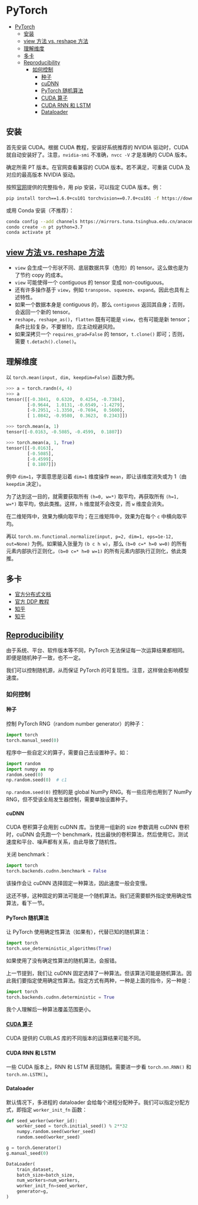 # PyTorch

- [PyTorch](#pytorch)
  - [安装](#安装)
  - [view 方法 vs. reshape 方法](#view-方法-vs-reshape-方法)
  - [理解维度](#理解维度)
  - [多卡](#多卡)
  - [Reproducibility](#reproducibility)
    - [如何控制](#如何控制)
      - [种子](#种子)
      - [cuDNN](#cudnn)
      - [PyTorch 随机算法](#pytorch-随机算法)
      - [CUDA 算子](#cuda-算子)
      - [CUDA RNN 和 LSTM](#cuda-rnn-和-lstm)
      - [Dataloader](#dataloader)

## 安装

首先安装 CUDA。根据 CUDA 教程，安装好系统推荐的 NVIDIA 驱动时，CUDA 就自动安装好了。注意，`nvidia-smi` 不准确，`nvcc -V` 才是准确的 CUDA 版本。

确定所需 PT 版本。在官网查看兼容的 CUDA 版本。若不满足，可重装 CUDA 及对应的最高版本 NVIDIA 驱动。

按照[官网](https://pytorch.org/get-started/locally/)提供的完整指令，用 pip 安装，可以指定 CUDA 版本。例：

```bash
pip install torch==1.6.0+cu101 torchvision==0.7.0+cu101 -f https://download.pytorch.org/whl/torch_stable.html
```

或用 Conda 安装（不推荐）：

```bash
conda config --add channels https://mirrors.tuna.tsinghua.edu.cn/anaconda/cloud/pytorch/
condo create -n pt python=3.7
conda activate pt
```

## [view 方法 vs. reshape 方法](https://pytorch.org/docs/master/tensor_view.html#tensor-view-doc)

- `view` 会生成一个形状不同、底层数据共享（危险）的 tensor。这么做也是为了节约 copy 的成本。
- `view` 可能使得一个 contiguous 的 tensor 变成 non-coutiguous。
- 还有许多操作基于 `view`，例如 `transpose`、`squeeze`、`expand`。因此也具有上述特性。
- 如果一个数据本身是 contiguous 的，那么 `contiguous` 返回其自身；否则，会返回一个新的 tensor。
- `reshape`，`reshape_as()`，`flatten` 既有可能是 `view`，也有可能是新 tensor；条件比较复杂，不要冒险，应主动规避风险。
- 如果深拷贝一个 `requires_grad=False` 的 tensor，`t.clone()` 即可；否则，需要 `t.detach().clone()`。

## 理解维度

以 `torch.mean(input, dim, keepdim=False)` 函数为例。

```python
>>> a = torch.randn(4, 4)
>>> a
tensor([[-0.3841,  0.6320,  0.4254, -0.7384],
        [-0.9644,  1.0131, -0.6549, -1.4279],
        [-0.2951, -1.3350, -0.7694,  0.5600],
        [ 1.0842, -0.9580,  0.3623,  0.2343]])

>>> torch.mean(a, 1)
tensor([-0.0163, -0.5085, -0.4599,  0.1807])

>>> torch.mean(a, 1, True)
tensor([[-0.0163],
        [-0.5085],
        [-0.4599],
        [ 0.1807]])
```

例中 `dim=1`，字面意思是沿着 `dim=1` 维度操作 `mean`，即让该维度消失或为 1（由 `keepdim` 决定）。

为了达到这一目的，就需要获取所有 `(h=0, w=*)` 取平均，再获取所有 `(h=1, w=*)` 取平均，依此类推。这样，`h` 维度就不会改变，而 `w` 维度会消失。

在二维矩阵中，效果为横向取平均；在三维矩阵中，效果为在每个 `c` 中横向取平均。

再以 `torch.nn.functional.normalize(input, p=2, dim=1, eps=1e-12, out=None)` 为例。如果输入张量为 `(b c h w)`，那么 `(b=0 c=* h=0 w=0)` 的所有元素内部执行正则化，`(b=0 c=* h=0 w=1)` 的所有元素内部执行正则化，依此类推。

## 多卡

- [官方分布式文档](https://pytorch.org/docs/stable/distributed.html)
- [官方 DDP 教程](https://pytorch.org/tutorials/intermediate/ddp_tutorial.html)
- [知乎](https://zhuanlan.zhihu.com/p/178402798)
- [知乎](https://zhuanlan.zhihu.com/p/76638962)

## [Reproducibility](https://pytorch.org/docs/stable/notes/randomness.html)

由于系统、平台、软件版本等不同，PyTorch 无法保证每一次运算结果都相同。即便是随机种子一致，也不一定。

我们可以控制随机源，从而保证 PyTorch 的可复现性。注意，这样做会影响模型速度。

### 如何控制

#### 种子

控制 PyTorch RNG（random number generator）的种子：

```python
import torch
torch.manual_seed(0)
```

程序中一些自定义的算子，需要自己去设置种子。如：

```python
import random
import numpy as np
random.seed(0)
np.random.seed(0)  # c1
```

`np.random.seed(0)` 控制的是 global NumPy RNG。有一些应用也用到了 NumPy RNG，但不受该全局发生器控制，需要单独设置种子。

#### cuDNN

CUDA 卷积算子会用到 cuDNN 库。当使用一组新的 size 参数调用 cuDNN 卷积时，cuDNN 会先跑一个 benchmark，找出最快的卷积算法，然后使用它。测试速度和平台、噪声都有关系，由此导致了随机性。

关闭 benchmark：

```python
import torch
torch.backends.cudnn.benchmark = False
```

该操作会让 cuDNN 选择固定一种算法，因此速度一般会变慢。

这还不够，这种固定的算法可能是一个随机算法。我们还需要额外指定使用确定性算法，看下一节。

#### PyTorch 随机算法

让 PyTorch 使用确定性算法（如果有），代替已知的随机算法：

```python
import torch
torch.use_deterministic_algorithms(True)
```

如果使用了没有确定性算法的随机算法，会报错。

上一节提到，我们让 cuDNN 固定选择了一种算法。但该算法可能是随机算法。因此我们要指定使用确定性算法。指定方式有两种，一种是上面的指令，另一种是：

```python
import torch
torch.backends.cudnn.deterministic = True
```

我个人理解后一种算法覆盖范围更小。

#### [CUDA 算子](https://docs.nvidia.com/cuda/cublas/index.html#cublasApi_reproducibility)

CUDA 提供的 CUBLAS 库的不同版本的运算结果可能不同。

#### CUDA RNN 和 LSTM

一些 CUDA 版本上，RNN 和 LSTM 表现随机。需要进一步看 `torch.nn.RNN()` 和 `torch.nn.LSTM()`。

#### Dataloader

默认情况下，多进程的 dataloader 会给每个进程分配种子。我们可以指定分配方式，即指定 `worker_init_fn` 函数：

```python
def seed_worker(worker_id):
    worker_seed = torch.initial_seed() % 2**32
    numpy.random.seed(worker_seed)
    random.seed(worker_seed)

g = torch.Generator()
g.manual_seed(0)

DataLoader(
    train_dataset,
    batch_size=batch_size,
    num_workers=num_workers,
    worker_init_fn=seed_worker,
    generator=g,
)
```

